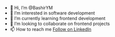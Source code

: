 - 👋 Hi, I’m @BashirYM
- 👀 I’m interested in software development 
- 🌱 I’m currently learning frontend development 
- 💞️ I’m looking to collaborate on frontend projects 
- 📫 How to reach me 
<a class="libutton" href="https://www.linkedin.com/comm/mynetwork/discovery-see-all?usecase=PEOPLE_FOLLOWS&followMember=bashir-mustapha-62929a22b" target="_blank">Follow on LinkedIn</a>
